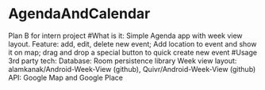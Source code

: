 # AgendaAndCalendar
Plan B for intern project
#What is it:
Simple Agenda app with week view layout. Feature: add, edit, delete new event; Add location to event and show it on map; drag and drop a special button to quick create new event 
#Usage 3rd party tech:
Database: Room persistence library
Week view layout: alamkanak/Android-Week-View (github), Quivr/Android-Week-View (github)
API: Google Map and Google Place
